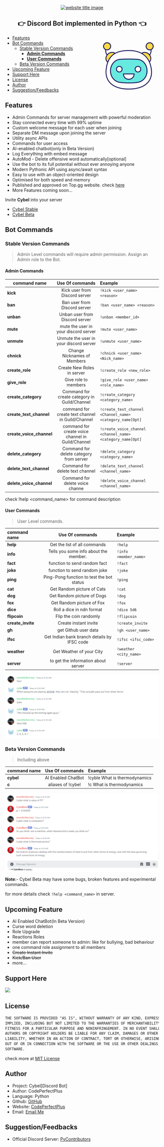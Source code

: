 <p align="center">
  <a href="https://py-contributors.github.io/awesomeScripts/"><img src="https://capsule-render.vercel.app/api?type=rect&color=ffdd00&height=100&section=header&text=Cybel&fontSize=80%&fontColor=ffffff" alt="website title image"></a>

  <h2 align="center">👉 Discord Bot implemented in Python 👈</h2>
</p>

<img style="border-radius: 20%" align="right" src="images/cybel_icon.jpg" height="200" width="200" alt="pycontributors logo">

- [Features](#features)
- [Bot Commands](#bot-commands)
  - [Stable Version Commands](#stable-version-commands)
    - [**Admin Commands**](#admin-commands)
    - [**User Commands**](#user-commands)
  - [Beta Version Commands](#beta-version-commands)
- [Upcoming Feature](#upcoming-feature)
- [Support Here](#support-here)
- [License](#license)
- [Author](#author)
- [Suggestion/Feedbacks](#suggestionfeedbacks)

## Features

- Admin Commands for server management with powerful moderation
- Stay connected every time with 99% uptime
- Custom welcome message for each user when joining
- Separate DM message upon joining the server
- Utility async APIs
- Commands for user access
- AI-enabled chatbot(only in Beta Version)
- Log Everything with embed message
- AutoMod - Delete offensive word automatically[optional]
- Use the bot to its full potential without ever annoying anyone
- Modern Pythonic API using async/await syntax
- Easy to use with an object-oriented design
- Optimised for both speed and memory
- Published and approved on Top.gg website. check [here](https://top.gg/bot/832137823309004800/invite)
- More Features coming soon...

Invite **Cybel** into your server

- [Cybel Stable](https://top.gg/bot/832137823309004800/invite)
- [Cybel Beta](https://discord.com/api/oauth2/authorize?client_id=831918257166090250&permissions=142337&scope=bot)

## Bot Commands

### Stable Version Commands

> Admin Level commands will require admin permission. Assign an Admin role to the Bot.

#### **Admin Commands**

| command name             |                  Use Of commands                  | Example                                                    |
| ------------------------ | :-----------------------------------------------: | :--------------------------------------------------------- |
| **kick**                 |           Kick user from Discord server           | `!kick <user_name> <reason>`                               |
| **ban**                  |           Ban user from Discord server            | `!ban <user_name> <reason>`                                |
| **unban**                |          Unban user from Discord server           | `!unban <member_id>`                                       |
| **mute**                 |       mute the user in your discord server        | `!mute <user_name>`                                        |
| **unmute**               |      Unmute the user in your discord server       | `!unmute <user_name>`                                      |
| **chnick**               |            Change Nicknames of Members            | `!chnick <user_name> <Nick_name>`                          |
| **create_role**          |            Create New Roles in server             | `!create_role <new_role>`                                  |
| **give_role**            |               Give role to members                | `!give_role <user_name> <role_name>`                       |
| **create_category**      |   Command for create category in Guild/Channel    | `!create_category <category_name>`                         |
| **create_text_channel**  | command for create text channel in Guild/Channel  | `!create_text_channel <Channel_name> <category_name[Opt]`  |
| **create_voice_channel** | command for create voice channel in Guild/Channel | `!create_voice_channel <channel_name> <category_name[Opt]` |
| **delete_category**      |      Command for delete category from server      | `!delete_category <category_name>`                         |
| **delete_text_channel**  |          Command for delete text channel          | `!delete_text_channel <channel_name>`                      |
| **delete_voice_channel** |          Command for delete voice channe          | `!delete_voice_channel <channel_name>`                     |

check !help <command_name> for command description

#### **User Commands**

> User Level commands.

| command name      |               Use Of commands               | Example                |
| :---------------- | :-----------------------------------------: | :--------------------- |
| **help**          |        Get the list of all commands         | `!help`                |
| **info**          |    Tells you some info about the member.    | `!info <member_name>`  |
| **fact**          |        function to send random fact         | `!fact`                |
| **joke**          |        function to send random joke         | `!joke`                |
| **ping**          |  Ping-Pong function to test the bot status  | `!ping`                |
| **cat**           |         Get Random picture of Cats          | `!cat`                 |
| **dog**           |         Get Random picture of Dogs          | `!dog`                 |
| **fox**           |          Get Random picture of Fox          | `!fox`                 |
| **dice**          |          Roll a dice in ndn format          | `!dice 5d6`            |
| **flipcoin**      |           Flip the coin randomly            | `!flipcoin`            |
| **create_invite** |            Create instant invite            | `!create_invite`       |
| **gh**            |            get Github user data             | `!gh <user_name>`      |
| **ifsc**          | Get Indian bank branch details by IFSC code | `!ifsc <ifsc_code>`    |
| **weather**       |          Get Weather of your City           | `!weather <city_name>` |
| **server**        |     to get the information about server     | `!server`              |

![Conversation with Cybel](images/sample.png)

### Beta Version Commands

> Including above

| command name |  Use Of commands   | Example                       |
| ------------ | :----------------: | :---------------------------- |
| **cybel**    | AI Enabled ChatBot | !cyble What is thermodynamics |
| **c**        | aliases of !cybel  | !c What is thermodynamics     |

![Conversation with Cybel](images/sample2.png)

**Note**:- Cybel Beta may have some bugs, broken features and experimental commands.

for more details check `!help <command_name>` in server.

## Upcoming Feature

- AI Enabled ChatBot(In Beta Version)
- Curse word deletion
- Role Upgrade
- Reactions Roles
- member can report someone to admin: like for bullying, bad behaviour
- one command role assignment to all members
- ~~Create Instant Invite~~
- ~~Kick/Ban User~~
- more...

## Support Here

<a href="https://www.buymeacoffee.com/codeperfectplus"><img src="https://img.buymeacoffee.com/button-api/?text=Buy me a book&emoji=📖&slug=codeperfectplus&button_colour=FFDD00&font_colour=000000&font_family=Cookie&outline_colour=000000&coffee_colour=ffffff"></a>

## License

```txt
THE SOFTWARE IS PROVIDED "AS IS", WITHOUT WARRANTY OF ANY KIND, EXPRESS OR
IMPLIED, INCLUDING BUT NOT LIMITED TO THE WARRANTIES OF MERCHANTABILITY,
FITNESS FOR A PARTICULAR PURPOSE AND NONINFRINGEMENT. IN NO EVENT SHALL THE
AUTHORS OR COPYRIGHT HOLDERS BE LIABLE FOR ANY CLAIM, DAMAGES OR OTHER
LIABILITY, WHETHER IN AN ACTION OF CONTRACT, TORT OR OTHERWISE, ARISING FROM,
OUT OF OR IN CONNECTION WITH THE SOFTWARE OR THE USE OR OTHER DEALINGS IN THE
SOFTWARE.
```

check more at [MIT License](/LICENSE)

## Author

- Project: Cybel[Discord Bot]
- Author: CodePerfectPlus
- Language: Python
- Github: [GitHub](https://github.com/codePerfectPlus)
- Website: [CodePerfectPlus](http://codeperfectplus.herokuapp.com/)
- Email: [Email Me](mailto:codeperfectplus@gmail.com)

## Suggestion/Feedbacks

- Official Discord Server: [PyContributors](https://discord.gg/JfbK3bS)